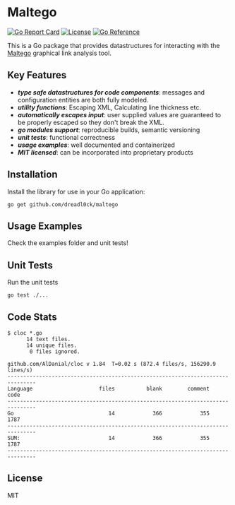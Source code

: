 # Maltego

[![Go Report Card](https://goreportcard.com/badge/github.com/dreadl0ck/maltego)](https://goreportcard.com/report/github.com/dreadl0ck/maltego)
[![License](https://img.shields.io/badge/license-MIT-green)](https://raw.githubusercontent.com/dreadl0ck/maltego/master/LICENSE)
[![Go Reference](https://pkg.go.dev/badge/github.com/dreadl0ck/maltego.svg)](https://pkg.go.dev/github.com/dreadl0ck/maltego)

This is a Go package that provides datastructures for interacting with the [Maltego](https://www.maltego.com) graphical link analysis tool.

## Key Features

- ***type safe datastructures for code components***: messages and configuration entities are both fully modeled.
- ***utility functions***: Escaping XML, Calculating line thickness etc.
- ***automatically escapes input***: user supplied values are guaranteed to be properly escaped so they don't break the XML.
- ***go modules support***: reproducible builds, semantic versioning
- ***unit tests***: functional correctness 
- ***usage examples***: well documented and containerized
- ***MIT licensed***: can be incorporated into proprietary products

## Installation

Install the library for use in your Go application:

    go get github.com/dreadl0ck/maltego

## Usage Examples

Check the examples folder and unit tests!

## Unit Tests

Run the unit tests

    go test ./...

## Code Stats

```shell
$ cloc *.go
      14 text files.
      14 unique files.                              
       0 files ignored.

github.com/AlDanial/cloc v 1.84  T=0.02 s (872.4 files/s, 156290.9 lines/s)
-------------------------------------------------------------------------------
Language                     files          blank        comment           code
-------------------------------------------------------------------------------
Go                              14            366            355           1787
-------------------------------------------------------------------------------
SUM:                            14            366            355           1787
-------------------------------------------------------------------------------
```

## License

MIT
